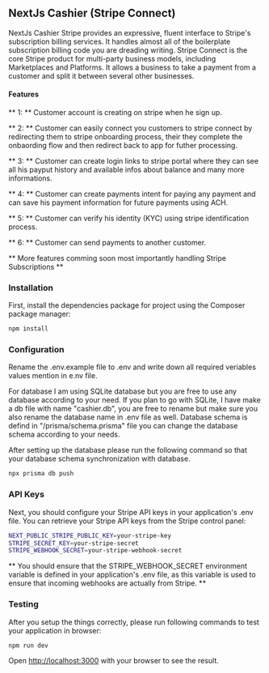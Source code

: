 ## NextJs Cashier (Stripe Connect)

NextJs Cashier Stripe provides an expressive, fluent interface to Stripe's subscription billing services. It handles almost all of the boilerplate subscription billing code you are dreading writing.
Stripe Connect is the core Stripe product for multi-party business models, including Marketplaces and Platforms. It allows a business to take a payment from a customer and split it between several other businesses.

#### Features

** 1: ** Customer account is creating on stripe when he sign up.

** 2: ** Customer can easily connect you customers to stripe connect by redirecting them to stripe onboarding process, their they complete the onbaording flow and then redirect back to app for futher processing.

** 3: ** Customer can create login links to stripe portal where they can see all his payput history and available infos about balance and many more informations.

** 4: ** Customer can create payments intent for paying any payment and can save his payment information for future payments using ACH.

** 5: ** Customer can verify his identity (KYC) using stripe identification process.

** 6: ** Customer can send payments to another customer.

** More features comming soon most importantly handling Stripe Subscriptions **

### Installation

First, install the dependencies package for project using the Composer package manager:

```bash
npm install
```

### Configuration

Rename the .env.example file to .env and write down all required veriables values mention in e.nv file.

For database I am using SQLite database but you are free to use any database according to your need.
If you plan to go with SQLite, I have make a db file with name "cashier.db", you are free to rename but make sure you also rename the database name in .env file as well.
Database schema is defind in "/prisma/schema.prisma" file you can change the database schema according to your needs.

After setting up the database please run the following command so that your database schema synchronization with database.

```bash
npx prisma db push
```

### API Keys

Next, you should configure your Stripe API keys in your application's .env file. You can retrieve your Stripe API keys from the Stripe control panel:

```bash
NEXT_PUBLIC_STRIPE_PUBLIC_KEY=your-stripe-key
STRIPE_SECRET_KEY=your-stripe-secret
STRIPE_WEBHOOK_SECRET=your-stripe-webhook-secret
```

** You should ensure that the STRIPE_WEBHOOK_SECRET environment variable is defined in your application's .env file, as this variable is used to ensure that incoming webhooks are actually from Stripe. **

### Testing

After you setup the things correctly, please run following commands to test your application in browser:

```bash
npm run dev
```

Open [http://localhost:3000](http://localhost:3000) with your browser to see the result.

